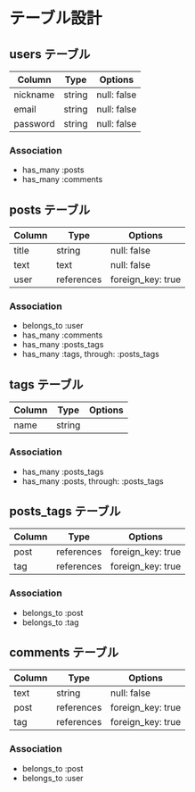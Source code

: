# テーブル設計

## users テーブル

| Column                | Type    | Options     |
| --------------------- | ------  | ----------- |
| nickname              | string  | null: false |
| email                 | string  | null: false |
| password              | string  | null: false |

### Association

- has_many :posts
- has_many :comments

## posts テーブル

| Column          | Type       | Options           |
| --------------- | -------    | ----------------- |
| title           | string     | null: false       |
| text            | text       | null: false       |
| user            | references | foreign_key: true |

### Association

- belongs_to :user
- has_many :comments
- has_many :posts_tags
- has_many :tags, through: :posts_tags

## tags テーブル

| Column        | Type       | Options           |
| ----------    | ---------- | ----------------- |
| name          | string     |                   |

### Association

- has_many :posts_tags
- has_many :posts, through: :posts_tags

## posts_tags テーブル

| Column     | Type          | Options           |
| ---------- | ------------- | ----------------- |
| post       | references    | foreign_key: true |
| tag        | references    | foreign_key: true |

### Association

- belongs_to :post
- belongs_to :tag

## comments テーブル

| Column     | Type          | Options           |
| ---------- | ------------- | ----------------- |
| text       | string        | null: false       |
| post       | references    | foreign_key: true |
| tag        | references    | foreign_key: true |

### Association

- belongs_to :post
- belongs_to :user